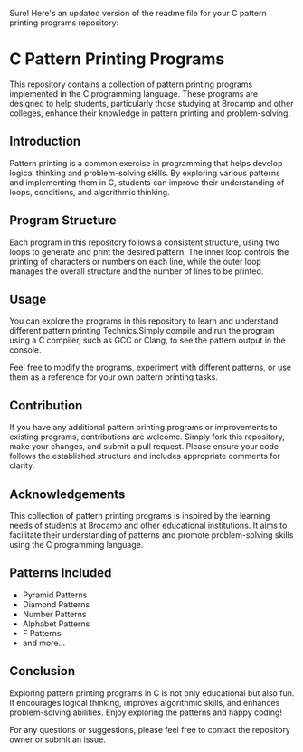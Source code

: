 Sure! Here's an updated version of the readme file for your C pattern printing programs repository:

# C Pattern Printing Programs

This repository contains a collection of pattern printing programs implemented in the C programming language. These programs are designed to help students, particularly those studying at Brocamp and other colleges, enhance their knowledge in pattern printing and problem-solving.

## Introduction

Pattern printing is a common exercise in programming that helps develop logical thinking and problem-solving skills. By exploring various patterns and implementing them in C, students can improve their understanding of loops, conditions, and algorithmic thinking.

## Program Structure

Each program in this repository follows a consistent structure, using two loops to generate and print the desired pattern. The inner loop controls the printing of characters or numbers on each line, while the outer loop manages the overall structure and the number of lines to be printed.

## Usage

You can explore the programs in this repository to learn and understand different pattern printing Technics.Simply compile and run the program using a C compiler, such as GCC or Clang, to see the pattern output in the console.

Feel free to modify the programs, experiment with different patterns, or use them as a reference for your own pattern printing tasks.

## Contribution

If you have any additional pattern printing programs or improvements to existing programs, contributions are welcome. Simply fork this repository, make your changes, and submit a pull request. Please ensure your code follows the established structure and includes appropriate comments for clarity.

## Acknowledgements

This collection of pattern printing programs is inspired by the learning needs of students at Brocamp and other educational institutions. It aims to facilitate their understanding of patterns and promote problem-solving skills using the C programming language.

## Patterns Included

- Pyramid Patterns
- Diamond Patterns
- Number Patterns
- Alphabet Patterns
- F Patterns
- and more...


## Conclusion

Exploring pattern printing programs in C is not only educational but also fun. It encourages logical thinking, improves algorithmic skills, and enhances problem-solving abilities. Enjoy exploring the patterns and happy coding!

For any questions or suggestions, please feel free to contact the repository owner or submit an issue.
